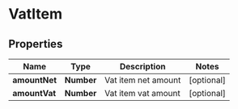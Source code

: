 # VatItem

## Properties

Name | Type | Description | Notes
------------ | ------------- | ------------- | -------------
**amountNet** | **Number** | Vat item net amount | [optional] 
**amountVat** | **Number** | Vat item vat amount | [optional] 



